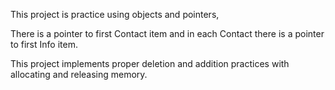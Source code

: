 This project is practice using objects and pointers,

There is a pointer to first Contact item and in each Contact there is a pointer to first Info item. 

This project implements proper deletion and addition practices with allocating and releasing memory. 